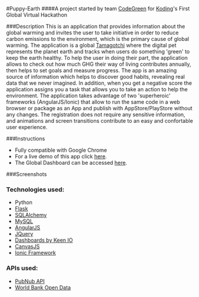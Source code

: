 #Puppy-Earth
####A project started by team [CodeGreen](https://github.com/koding/global.hackathon/blob/master/Teams/CodeGreen/ABOUT.md) for [Koding](https://koding.com/)'s First Global Virtual Hackathon

###Description
This is an application that provides information about the global warming and invites the user to take initiative in order to reduce carbon emissions to the environment, which is the primary cause of global warming. The application is a global [Tamagotchi](http://en.wikipedia.org/wiki/Tamagotchi) where the digital pet represents the planet earth and tracks when users do something 'green' to keep the earth healthy. To help the user in doing their part, the application allows to check out how much GHG their way of living contributes annually, then helps to set goals and measure progress. The app is an amazing source of information which helps to discover good habits, revealing real data that we never imagined. In addition, when you get a negative score the application assigns you a task that allows you to take an action to help the environment. The application takes advantage of two 'superheroic' frameworks (AngularJS/Ionic) that allow to run the same code in a web browser or package as an App and publish with AppStore/PlayStore without any changes. The registration does not require any sensitive information, and animations and screen transitions contribute to an easy and confortable user experience.

###Instructions
* Fully compatible with Google Chrome
* For a live demo of this app click [here](http://umkkeb295ebf.madytyoo.koding.io/app/).
* The Global Dashboard can be accessed [here](http://umkkeb295ebf.madytyoo.koding.io/dashboard/).

###Screenshots

### Technologies used:
* Python
* [Flask](http://flask.pocoo.org/)
* [SQLAlchemy](http://www.sqlalchemy.org/)
* [MySQL](http://dev.mysql.com/)
* [AngularJS](http://ww.angularjs.org/)
* [JQuery](http://ww.jquery.org/)
* [Dashboards by Keen IO](https://github.com/keen/dashboards)
* [CanvasJS](http://canvasjs.com/)
* [Ionic Framework](http://ionicframework.com/)

### APIs used:
* [PubNub API](http://www.pubnub.com/)
* [World Bank Open Data](http://data.worldbank.org/)
